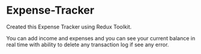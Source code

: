 # Expense-Tracker

Created this Expense Tracker using Redux Toolkit.

You can add income and expenses and you can see your current balance in real time with ability to delete any transaction log if see any error.
